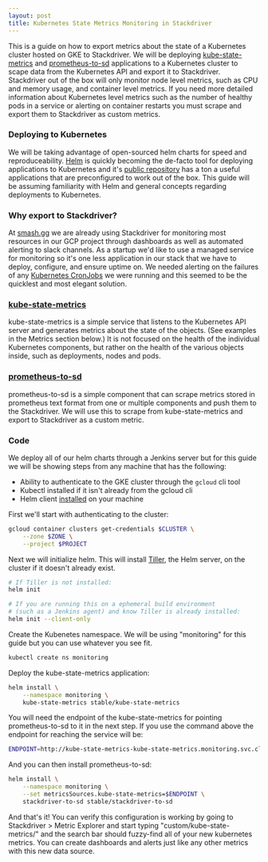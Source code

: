```yaml
---
layout: post
title: Kubernetes State Metrics Monitoring in Stackdriver
---
```


This is a guide on how to export metrics about the state of a Kubernetes cluster hosted on GKE to Stackdriver. We will be deploying [kube-state-metrics](https://github.com/kubernetes/kube-state-metrics) and [prometheus-to-sd](https://github.com/GoogleCloudPlatform/k8s-stackdriver/tree/master/prometheus-to-sd) applications to a Kubernetes cluster to scape data from the Kubernetes API and export it to Stackdriver. Stackdriver out of the box will only monitor node level metrics, such as CPU and memory usage, and container level metrics. If you need more detailed information about Kubernetes level metrics such as the number of healthy pods in a service or alerting on container restarts you must scrape and export them to Stackdriver as custom metrics. 

### Deploying to Kubernetes

We will be taking advantage of open-sourced helm charts for speed and reproduceability. [Helm](https://helm.sh/) is quickly becoming the de-facto tool for deploying applications to Kubernetes and it's [public repository](https://github.com/kubernetes/charts) has a ton a useful applications that are preconfigured to work out of the box. This guide will be assuming familiarity with Helm and general concepts regarding deployments to Kubernetes.

### Why export to Stackdriver?

At [smash.gg](https://smash.gg) we are already using Stackdriver for monitoring most resources in our GCP project through dashboards as well as automated alerting to slack channels. As a startup we'd like to use a managed service for monitoring so it's one less application in our stack that we have to deploy, configure, and ensure uptime on. We needed alerting on the failures of any [Kubernetes CronJobs](https://kubernetes.io/docs/concepts/workloads/controllers/cron-jobs/) we were running and this seemed to be the quicklest and most elegant solution.

### [kube-state-metrics](https://github.com/kubernetes/kube-state-metrics)

kube-state-metrics is a simple service that listens to the Kubernetes API server and generates metrics about the state of the objects. (See examples in the Metrics section below.) It is not focused on the health of the individual Kubernetes components, but rather on the health of the various objects inside, such as deployments, nodes and pods.

### [prometheus-to-sd](https://github.com/GoogleCloudPlatform/k8s-stackdriver/tree/master/prometheus-to-sd)

prometheus-to-sd is a simple component that can scrape metrics stored in prometheus text format from one or multiple components and push them to the Stackdriver. We will use this to scrape from kube-state-metrics and export to Stackdriver as a custom metric.

### Code

We deploy all of our helm charts through a Jenkins server but for this guide we will be showing steps from any machine that has the following:
- Ability to authenticate to the GKE cluster through the `gcloud` cli tool
- Kubectl installed if it isn't already from the gcloud cli
- Helm client [installed](https://docs.helm.sh/using_helm/#installing-helm) on your machine

First we'll start with authenticating to the cluster:
```bash
gcloud container clusters get-credentials $CLUSTER \
    --zone $ZONE \
    --project $PROJECT
```

Next we will initialize helm. This will install [Tiller](https://docs.helm.sh/using_helm/#installing-tiller), the Helm server, on the cluster if it doesn't already exist.
```bash
# If Tiller is not installed:
helm init

# If you are running this on a ephemeral build environment 
# (such as a Jenkins agent) and know Tiller is already installed:
helm init --client-only
```

Create the Kubenetes namespace. We will be using "monitoring" for this guide but you can use whatever you see fit.
```bash
kubectl create ns monitoring
```

Deploy the kube-state-metrics application:
```bash
helm install \
    --namespace monitoring \
    kube-state-metrics stable/kube-state-metrics
```

You will need the endpoint of the kube-state-metrics for pointing prometheus-to-sd to it in the next step. If you use the command above the endpoint for reaching the service will be:

```bash
ENDPOINT=http://kube-state-metrics-kube-state-metrics.monitoring.svc.cluster.local:8080
```

And you can then install prometheus-to-sd:
```bash
helm install \
    --namespace monitoring \
    --set metricsSources.kube-state-metrics=$ENDPOINT \
    stackdriver-to-sd stable/stackdriver-to-sd
```

And that's it! You can verify this configuration is working by going to Stackdriver > Metric Explorer and start typing "custom/kube-state-metrics/" and the search bar should fuzzy-find all of your new kubernetes metrics. You can create dashboards and alerts just like any other metrics with this new data source. 
